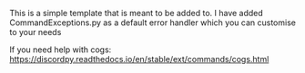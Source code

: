This is a simple template that is meant to be added to. I have added CommandExceptions.py as a default error handler which you can customise to your needs

If you need help with cogs:
https://discordpy.readthedocs.io/en/stable/ext/commands/cogs.html
